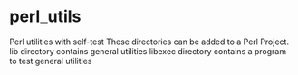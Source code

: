 # perl_utils
Perl utilities with self-test
These directories can be added to a Perl Project.
lib directory contains general utilities
libexec directory contains a program to test general utilities
